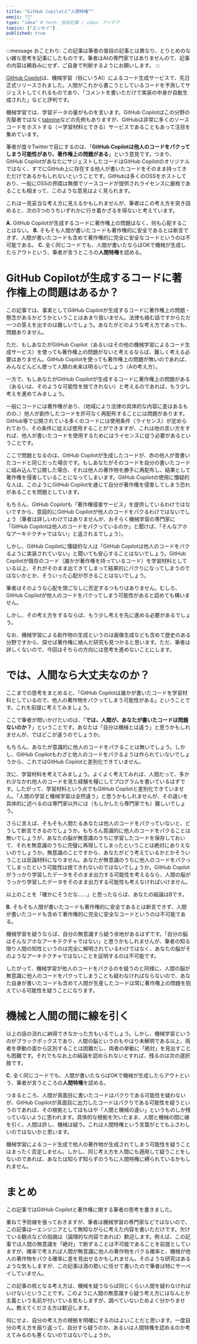 ```yaml
---
title: "GitHub Copilotと“人間特権”"
emoji: "🤖"
type: "idea" # tech: 技術記事 / idea: アイデア
topics: ["エッセイ"]
published: true
---
```


:::message
おことわり: この記事は筆者の普段の記事とは異なり、とりとめのない雑な思考を記事にしたものです。筆者はAIの専門家ではありませんので、記事の内容は鵜呑みにせず、ご自身で判断するようにお願いします。
:::

[GitHub Copilot](https://github.com/features/copilot)は、機械学習（俗にいうAI）によるコード生成サービスで、先日正式リリースされました。人間がこれから書こうとしているコードを予測してサジェストしてくれるものであり、「コメントを書いただけで実装の中身が自動生成された」などと評判です。

機械学習では、学習データの量がものを言います。GitHub Copilotはこの分野の先駆者ではなく[tabnine](https://www.tabnine.com/)などの先例もありますが、GitHubは非常に多くのソースコードをホストする（＝学習材料とできる）サービスであることもあって注目を集めています。

筆者が度々Twitterで目にするのは、「**GitHub Copilotは他人のコードをパクってしまう可能性があり、著作権上の問題がある**」という意見です。つまり、GitHub CopilotがあなたにサジェストしたコードはGitHub Copilotのオリジナルではなく、すでにGitHub上に存在する他人が書いたコードをそのまま持ってきただけであるかもしれないということです。GitHubは多くのOSSをホストしており、一般にOSSの界隈は無償でソースコードが提供されライセンスに厳格であることも相まって、このような意見はよく見られます。

これは一見妥当な考え方に見えるかもしれませんが、筆者はこの考え方を突き詰めると、次の3つのうちいずれかに行き着かざるを得ないと考えています。

**A.** GitHub Copilotが生成するコードに著作権上の問題はなく、何も心配することはない。
**B.** そもそも人間が書いたコードも著作権的に安全であるとは断言できず、人間が書いたコードも含めて著作権的に完全に安全なコードというのは不可能である。
**C.** 全く同じコードでも、人間が書いたならばOKで機械が生成したらアウトという、筆者が言うところの**人間特権**を認める。

# GitHub Copilotが生成するコードに著作権上の問題はあるか？

この記事では、事実としてGitHub Copilotが生成するコードに著作権上の問題・懸念があるかどうかということはあまり扱いません。法律も絡む話ですからただ一つの答えを出すのは難しいでしょう。あなたがどのような考え方であっても、問題ありません。

ただ、もしあなたがGitHub Copilot（あるいはその他の機械学習によるコード生成サービス）を使っても著作権上の問題がないと考えるならば、難しく考える必要はありません。GitHub Copilotを使っても著作権上の問題が無いのであれば、みんなどんどん使って人類の未来は明るいでしょう（Aの考え方）。

一方で、もしあなたがGitHub Copilotが生成するコードに著作権上の問題がある（あるいは、そのような可能性を捨てきれない）と考えるのであれば、もう少し考えを進めてみましょう。

一般にコードには著作権があり、（地域により法律の具体的な内容に差はあるものの、）他人が創作したコードを許可なく再配布することには問題があります。GitHub等で公開されている多くのコードには使用条件（ライセンス）が定められており、その条件に従えば使用することができますが、これは他の言い方をすれば、他人が書いたコードを使用するためにはライセンスに従う必要があるということです。

ここで問題となるのは、GitHub Copilotが生成したコードが、赤の他人が昔書いたコードと同じだった場合です。もしあなたがそのコードを自分の書いたコードに組み込んで公開した場合、それは他人の著作物を勝手に再配布し、結果として著作権を侵害していることになってしまいます。GitHub Copilotの使用に懐疑的な人は、このようにGitHub Copilotを通じて自分が著作権を侵害してしまう恐れがあることを問題としています。

もちろん、GitHub Copilotも「著作権侵害サービス」を提供しているわけではないですから、意図的にGitHub Copilotが他人のコードをパクるわけではないでしょう（筆者は詳しいわけではありませんが、おそらく機械学習の専門家に「GitHub Copilotは他人のコードをパクっているのか」と聞けば、「そんなアホなアーキテクチャではない」と返されるでしょう）。

しかし、GitHub Copilotに懐疑的な人は「GitHub Copilotは他人のコードをパクるように実装されていない」と聞いても安心することはないでしょう。GitHub Copilotが既存のコード（誰かが著作権を持っているコード）を学習材料としている以上、それがそのまま出てきてしまって結果的にパクりになってしまうのではないかとか、そういった心配が尽きることはないでしょう。

筆者はそのような心配を頭ごなしに否定するつもりはありません。むしろ、GitHub Copilotが他人のコードをパクってしまう可能性があると認めても構いません。

しかし、その考え方をするならば、もう少し考えを先に進める必要があるでしょう。

なお、機械学習による創作物の生成というのは画像生成なども含めて歴史のある分野ですから、探せば著作権に絡んだ研究も見つかると思います。ただ、筆者は詳しくないので、今回はそちらの方向には思考を進めないことにします。

# では、人間なら大丈夫なのか？

ここまでの思考をまとめると、「GitHub Copilotは誰かが書いたコードを学習材料としているので、他人の著作物をパクってしまう可能性がある」ということです。これを前提に考えてみましょう。

ここで筆者が問いかけたいのは、「**では、人間が、あなたが書いたコードは問題ないのか？**」ということです。あなたは「自分は機械とは違う」と思うかもしれませんが、ではどこが違うのでしょうか。

もちろん、あなたが意識的に他人のコードをパクることは無いでしょう。しかし、GitHub Copilotもわざと他人のコードをパクるようは作られていないでしょうから、これではGitHub Copilotと差別化できていません。

次に、学習材料を考えてみましょう。よくよく考えてみれば、人間だって、多かれ少なかれ他人のコードを見た経験を糧にしてプログラムを書いているはずです。したがって、学習材料という点でもGitHub Copilotと差別化できていません。「人間の学習と機械学習は全然違う」と思うかもしれませんが、その違いを具体的に述べるのは専門家以外には（もしかしたら専門家でも）難しいでしょう。

さらに言えば、そもそも人間たるあなたは他人のコードをパクっていないと、どうして断言できるのでしょうか。もちろん意識的に他人のコードをパクることは無いでしょうが、あなたの脳が無意識のうちに学習したコードを保存しておいて、それを無意識のうちに完璧に再現してしまったということは絶対にありえないのでしょうか。無意識のことですから、あなたがどう考えているかとかそういうことは反論材料になりません。あなたが無意識のうちに他人のコードをパクってしまったという可能性は捨てきれないのではないでしょうか。GitHub Copilotがうっかり学習したデータをそのまま出力する可能性を考えるなら、人間の脳がうっかり学習したデータをそのまま出力する可能性も考えなければいけません。

以上のことを「確かにそうだな……」と思ったならば、あなたの結論はBです。

**B.** そもそも人間が書いたコードも著作権的に安全であるとは断言できず、人間が書いたコードも含めて著作権的に完全に安全なコードというのは不可能である。

機械学習を疑うならば、自分の無意識すら疑う余地があるはずです。「自分の脳はそんなアホなアーキテクチャではない」と思うかもしれませんが、筆者の知る限り人間の知性というのは完全に解明されているわけではなく、あなたの脳がそのようなアーキテクチャではないことを証明するのは不可能です。

したがって、機械学習が他人のコードをパクるのを疑うのと同様に、人間の脳が無意識に他人のコードをパクってしまうことも疑わなければならないので、あなた自身が書いたコードも含めて人間が生産したコードは常に著作権上の問題を抱えている可能性を疑うことになります。

# 機械と人間の間に線を引く

以上の話の流れに納得できなかった方もいるでしょう。しかし、機械学習というのがブラックボックスであり、人間の脳というのもやはり未解明である以上、両者を挙動の面から区別することは困難だし、両者の挙動に「絶対」を見出すことも困難です。それでもなお上の結論を認められないとすれば、残るのは次の選択肢です。

**C.** 全く同じコードでも、人間が書いたならばOKで機械が生成したらアウトという、筆者が言うところの**人間特権**を認める。

つまるところ、人間が真面目に書いたコードはパクりである可能性を疑わないが、GitHub Copilotが真面目に出力したコードはパクりである可能性を疑うというのであれば、その根拠としてはもはや「人間と機械の違い」というものしか残っていないように思われます。具体的な根拠を欠いたまま、人間と機械の間に線を引く。人間は許し、機械は疑う。これは人間特権という言葉がとてもふさわしいのではないかと思います。

機械学習によるコード生成で他人の著作物が生成されてしまう可能性を疑うことはまったく否定しません。しかし、同じ考え方を人間にも適用して疑うことをしないのであれば、あなたは知らず知らずのうちに人間特権に縛られているかもしれません。

# まとめ

この記事ではGitHub Copilotと著作権に関する筆者の思考を書きました。

重ねて予防線を張っておきますが、筆者は機械学習の専門家などではないので、この記事は一エンジニアとして無知ながらに考えた内容を書いただけです。欠けている観点などの指摘は（論理的な内容であれば）歓迎します。例えば、この記事では人間の無意識を「絶対」で断ずることは不可能であることを前提としていますが、確率で考えれば人間が無意識に他人の著作物をパクる確率と、機械が他人の著作物をパクる確率に差を見出せるかもしれません。そのような研究はあるような気もしますが、この記事は酒の勢いに任せて書いたので筆者は特にサーベイしていません。

この記事の核となる考え方は、機械を疑うならば同じくらい人間を疑わなければいけないということです。このように人間の無意識すら疑う考え方にはなんとか主義という名前が付いている気もしますが、調べていないためよく分かりません。教えてくださる方は歓迎します。

何にせよ、自分の考え方の根拠を明確にするのはよいことだと思います。一度自分の考え方を振り返って、自分すら疑うのか、あるいは人間特権を認めるのか考えてみるのも悪くないのではないでしょうか。